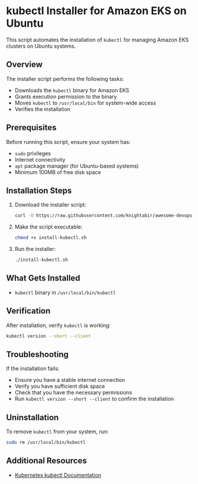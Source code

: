 # kubectl Installer for Amazon EKS on Ubuntu

This script automates the installation of `kubectl` for managing Amazon EKS clusters on Ubuntu systems.

## Overview

The installer script performs the following tasks:
- Downloads the `kubectl` binary for Amazon EKS
- Grants execution permission to the binary
- Moves `kubectl` to `/usr/local/bin` for system-wide access
- Verifies the installation

## Prerequisites

Before running this script, ensure your system has:
- `sudo` privileges
- Internet connectivity
- `apt` package manager (for Ubuntu-based systems)
- Minimum 100MB of free disk space

## Installation Steps

1. Download the installer script:
   ```bash
   curl -O https://raw.githubusercontent.com/knightabir/awesome-devops-tools-setup/refs/heads/main/Kubectl/Kubectl.sh
   ```

2. Make the script executable:
   ```bash
   chmod +x install-kubectl.sh
   ```

3. Run the installer:
   ```bash
   ./install-kubectl.sh
   ```

## What Gets Installed

- `kubectl` binary in `/usr/local/bin/kubectl`

## Verification

After installation, verify `kubectl` is working:
```bash
kubectl version --short --client
```

## Troubleshooting

If the installation fails:
- Ensure you have a stable internet connection
- Verify you have sufficient disk space
- Check that you have the necessary permissions
- Run `kubectl version --short --client` to confirm the installation

## Uninstallation

To remove `kubectl` from your system, run:
```bash
sudo rm /usr/local/bin/kubectl
```

## Additional Resources

- [Kubernetes kubectl Documentation](https://kubernetes.io/docs/tasks/tools/install-kubectl/)

